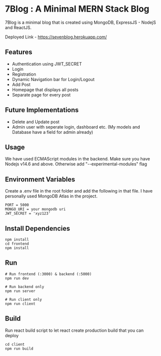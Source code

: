 
# 7Blog : A Minimal MERN Stack Blog

7Blog is a minimal blog that is created using MongoDB, ExpressJS - NodejS and ReactJS.

Deployed Link - https://sevenblog.herokuapp.com/


## Features
- Authentication using JWT_SECRET
- Login
- Registration
- Dynamic Navigation bar for Login/Logout
- Add Post
- Homepage that displays all posts
- Separate page for every post

## Future Implementations
- Delete and Update post
- Admin user with seperate login, dashboard etc. (My models and Database have a field for admin already)

## Usage
We have used ECMAScript modules in the backend. Make sure you have Nodejs v14.6 and above. Otherwise add "--experimental-modules" flag

## Environment Variables
Create a .env file in the root folder and add the following in that file. I have personally used MongoDB Atlas in the project.
```Environment variables
PORT = 5000
MONGO_URI = your mongodb uri
JWT_SECRET = 'xyz123'
```

## Install Dependencies
```Install Dependencies
npm install
cd frontend
npm install
```
## Run
```
# Run frontend (:3000) & backend (:5000)
npm run dev

# Run backend only
npm run server

# Run client only
npm run client
```

## Build
Run react build script to let react create production build that you can deploy

```
cd client
npm run build
```

